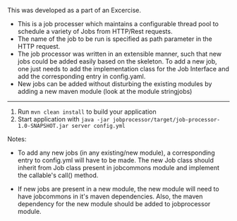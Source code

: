 This was developed as a part of an Excercise.

- This is a job processer which maintains a configurable thread pool to schedule a variety of Jobs from HTTP/Rest requests.
- The name of the job to be run is specified as path parameter in the HTTP request.
- The job processor was written in an extensible manner, such that new jobs could be added easily based on the skeleton. To add a new job, one just needs to add the implementation class for the Job Interface and add the corresponding entry in config.yaml.
- New jobs can be added without disturbing the existing modules by adding a new maven module (look at the module stringjobs)



---

1. Run `mvn clean install` to build your application
2. Start application with `java -jar jobprocessor/target/job-processor-1.0-SNAPSHOT.jar server config.yml`


Notes:

- To add any new jobs (in any existing/new module), a corresponding entry to config.yml will have to be made. The new Job class should inherit from Job class present in jobcommons module and implement the callable's call() method.

- If new jobs are present in a new module, the new module will need to have jobcommons in it's maven dependencies. Also, the maven dependency for the new module should be added to jobprocessor module.
